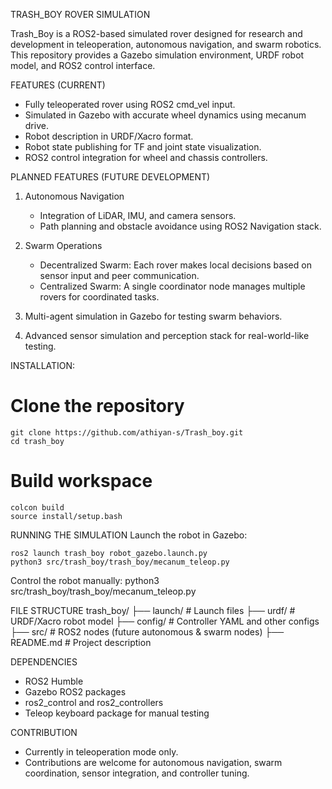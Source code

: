 TRASH_BOY ROVER SIMULATION

Trash_Boy is a ROS2-based simulated rover designed for research and development in teleoperation, autonomous navigation, and swarm robotics. This repository provides a Gazebo simulation environment, URDF robot model, and ROS2 control interface.

FEATURES (CURRENT)

* Fully teleoperated rover using ROS2 cmd_vel input.
* Simulated in Gazebo with accurate wheel dynamics using mecanum drive.
* Robot description in URDF/Xacro format.
* Robot state publishing for TF and joint state visualization.
* ROS2 control integration for wheel and chassis controllers.

PLANNED FEATURES (FUTURE DEVELOPMENT)

1) Autonomous Navigation

	* Integration of LiDAR, IMU, and camera sensors.
	* Path planning and obstacle avoidance using ROS2 Navigation stack.

2) Swarm Operations

	* Decentralized Swarm: Each rover makes local decisions based on sensor input and peer communication.
	* Centralized Swarm: A single coordinator node manages multiple rovers for coordinated tasks.

3) Multi-agent simulation in Gazebo for testing swarm behaviors.

4) Advanced sensor simulation and perception stack for real-world-like testing.

INSTALLATION: 
# Clone the repository
	git clone https://github.com/athiyan-s/Trash_boy.git
	cd trash_boy

# Build workspace
	colcon build
	source install/setup.bash

RUNNING THE SIMULATION
Launch the robot in Gazebo:

	ros2 launch trash_boy robot_gazebo.launch.py
	python3 src/trash_boy/trash_boy/mecanum_teleop.py


Control the robot manually:
	python3 src/trash_boy/trash_boy/mecanum_teleop.py
	
FILE STRUCTURE
	trash_boy/
	├── launch/                 # Launch files
	├── urdf/                   # URDF/Xacro robot model
	├── config/                 # Controller YAML and other configs
	├── src/                    # ROS2 nodes (future autonomous & swarm nodes)
	├── README.md               # Project description

DEPENDENCIES

* ROS2 Humble
* Gazebo ROS2 packages
* ros2_control and ros2_controllers
* Teleop keyboard package for manual testing

CONTRIBUTION

* Currently in teleoperation mode only.
* Contributions are welcome for autonomous navigation, swarm coordination, sensor integration, and controller tuning.

